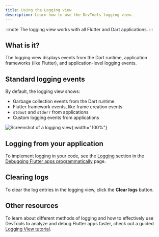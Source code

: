 ```yaml
---
title: Using the Logging view
description: Learn how to use the DevTools logging view.
---
```


:::note
  The logging view works with all Flutter and Dart applications.
:::

## What is it?

The logging view displays events from the Dart runtime,
application frameworks (like Flutter), and application-level
logging events.

## Standard logging events

By default, the logging view shows:

* Garbage collection events from the Dart runtime
* Flutter framework events, like frame creation events
* `stdout` and `stderr` from applications
* Custom logging events from applications

![Screenshot of a logging view](/assets/images/docs/tools/devtools/logging_log_entries.png){:width="100%"}

## Logging from your application

To implement logging in your code,
see the [Logging][] section in the
[Debugging Flutter apps programmatically][]
page.

## Clearing logs

To clear the log entries in the logging view,
click the **Clear logs** button.

[Logging]: /testing/code-debugging#add-logging-to-your-application
[Debugging Flutter apps programmatically]: /testing/code-debugging

## Other resources

To learn about different methods of logging
and how to effectively use DevTools to
analyze and debug Flutter apps faster,
check out a guided [Logging View tutorial][logging-tutorial].

[logging-tutorial]: {{site.medium}}/@fluttergems/mastering-dart-flutter-devtools-logging-view-part-5-of-8-b634f3a3af26
